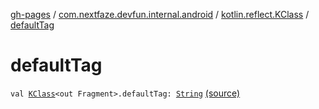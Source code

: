 [gh-pages](../../index.md) / [com.nextfaze.devfun.internal.android](../index.md) / [kotlin.reflect.KClass](index.md) / [defaultTag](./default-tag.md)

# defaultTag

`val `[`KClass`](https://kotlinlang.org/api/latest/jvm/stdlib/kotlin.reflect/-k-class/index.html)`<out Fragment>.defaultTag: `[`String`](https://kotlinlang.org/api/latest/jvm/stdlib/kotlin/-string/index.html) [(source)](https://github.com/NextFaze/dev-fun/tree/master/devfun-internal/src/main/java/com/nextfaze/devfun/internal/android/Fragments.kt#L70)